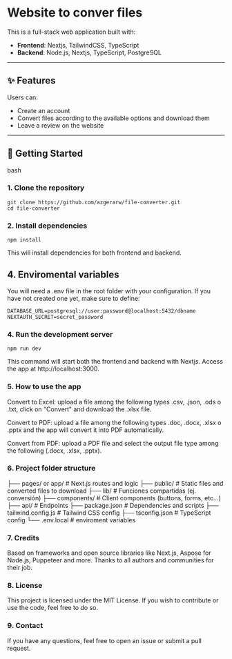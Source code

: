 # Website to conver files

This is a full-stack web application built with:

- **Frontend**: Nextjs, TailwindCSS, TypeScript
- **Backend**: Node.js, Nextjs, TypeScript, PostgreSQL

---

## ✨ Features

Users can:

- Create an account
- Convert files according to the available options and download them
- Leave a review on the website

---

## 🚀 Getting Started

bash

### 1. Clone the repository

```
git clone https://github.com/azgerarw/file-converter.git
cd file-converter
```

### 2. Install dependencies

```
npm install
```
This will install dependencies for both frontend and backend.


## 4. Enviromental variables

You will need a .env file in the root folder with your configuration.
If you have not created one yet, make sure to define:

```
DATABASE_URL=postgresql://user:password@localhost:5432/dbname
NEXTAUTH_SECRET=secret_password
```
### 4. Run the development server

```
npm run dev
```
This command will start both the frontend and backend with Nextjs.
Access the app at http://localhost:3000.

### 5. How to use the app

Convert to Excel: upload a file among the following types .csv, .json, .ods o .txt, click on "Convert" and download the .xlsx file.

Convert to PDF: upload a file among the following types .doc, .docx, .xlsx o .pptx and the app will convert it into PDF automatically.

Convert from PDF: upload a PDF file and select the output file type among the following (.docx, .xlsx, .pptx).

### 6. Project folder structure

├── pages/ or app/        # Next.js routes and logic
├── public/               # Static files and converted files to download
├── lib/                  # Funciones compartidas (ej. conversión)
├── components/           # Client components (buttons, forms, etc...)
├── api/                  # Endpoints
├── package.json          # Dependencies and scripts
├── tailwind.config.js    # Tailwind CSS config
├── tsconfig.json         # TypeScript config
└── .env.local            # enviroment variables

### 7. Credits
Based on frameworks and open source libraries like Next.js, Aspose for Node.js, Puppeteer and more. Thanks to all authors and communities for their job.

### 8. License
This project is licensed under the MIT License. If you wish to contribute or use the code, feel free to do so.

### 9. Contact
If you have any questions, feel free to open an issue or submit a pull request.
